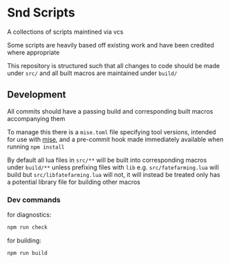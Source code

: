 # Snd Scripts

A collections of scripts maintined via vcs

Some scripts are heavily based off existing work and have been credited where appropriate

This repository is structured such that all changes to code should be made under `src/`
and all built macros are maintained under `build/`

## Development

All commits should have a passing build and corresponding built macros accompanying them

To manage this there is a `mise.toml` file specifying tool versions, intended for use with
[mise](https://mise.jdx.dev), and a pre-commit hook made immediately available when running `npm install`

By default all lua files in `src/**` will be built into corresponding macros under `build/**`
unless prefixing files with `lib` e.g. `src/fatefarming.lua` will build but `src/libfatefarming.lua` will not,
it will instead be treated only has a potential library file for building other macros

### Dev commands

for diagnostics:

```bash
npm run check
```

for building:

```bash
npm run build
```

